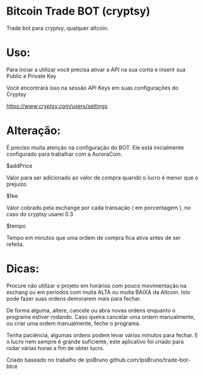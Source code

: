 Bitcoin Trade BOT (cryptsy)
==============

Trade bot para cryptsy, qualquer altcoin.


Uso:
==============

Para inciar a utilizar você precisa ativar a API na sua conta e inserir sua Public e Private Key

Você encontrará isso na sessão API Keys em suas configurações do Cryptsy

https://www.cryptsy.com/users/settings


Alteração:
==============

É preciso muita atenção na configuração do BOT. Ele está inicialmente configurado para trabalhar com a
AuroraCoin.


$addPrice

Valor para ser adicionado ao valor de compra quando o lucro é menor que o prejuizo


$fee

Valor cobrado pela exchange por cada transação ( em porcentagem ), no caso do cryptsy usarei 0.3


$tempo

Tempo em minutos que uma ordem de compra fica ativa antes de ser refeita.



Dicas:
==============

Procure não utilizar o projeto em horários com pouco movimentação na exchang ou em periodos com muita ALTA ou muita BAIXA da Altcoin. Isto pode fazer suas ordens demorarem mais para fechar.


De forma alguma, altere, cancele ou abra novas ordens enquanto o programa estiver rodando. Caso queira cancelar uma ordem manualmente, ou criar uma ordem manualmente, feche o programa.

Tenha paciência, algumas ordens podem levar vários minutos para fechar. E o lucro nem sempre é grande suficiente, este aplicativo foi criado para rodar várias horas a fim de obter lucro.

Criado baseado no trabalho de ipsBruno
github.com/ipsBruno/trade-bot-btce
